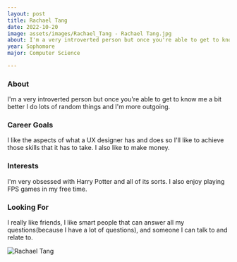 ```yaml
---
layout: post
title: Rachael Tang 
date: 2022-10-20
image: assets/images/Rachael_Tang - Rachael Tang.jpg
about: I'm a very introverted person but once you're able to get to know me a bit better I do lots of random things and I'm more outgoing. 
year: Sophomore
major: Computer Science

---
```


### About

I'm a very introverted person but once you're able to get to know me a bit better I do lots of random things and I'm more outgoing. 

### Career Goals

I like the aspects of what a UX designer has and does so I'll like to achieve those skills that it has to take. I also like to make money.

### Interests

I'm very obsessed with Harry Potter and all of its sorts. I also enjoy playing FPS games in my free time.

### Looking For

I really like friends, I like smart people that can answer all my questions(because I have a lot of questions), and someone I can talk to and relate to.

<div class="text-center my-5">
    <img src="https://sase-drexel.github.io/mentorship-2022/assets/images/Rachael_Tang - Rachael Tang.jpg" alt="Rachael Tang" class="rounded post-img" />
</div>

